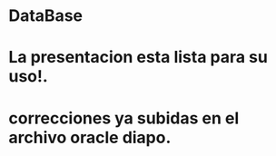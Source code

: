 # DataBase
# La presentacion esta lista para su uso!.
# correcciones ya subidas en el archivo oracle diapo.

